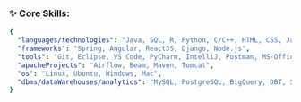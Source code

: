 
### ✨ Core Skills:
<!-- 
- **Languages/Technologies:** Java/JavaEE, SQL, R, Python, C/C++, HTML5, CSS3, JavaScript, TypeScript, REST API
- **Frameworks:** Spring Framework, Spring Data, Spring Boot, Angular 10, ReactJS, Node.js, Django
- **Tools:** Eclipse, Visual Studio Code, Pycharm, Git, Tomcat, Postman, MS-Office, R Studio, Gantt Chart, Maven, Airflow, Figma, Adobe (Photoshop, Illustrator)
- **Operating Systems:** Linux, Windows
- **Databases:** MySQL 8/9, PostgreSQL
-->

``` yaml
{
  "languages/technologies": "Java, SQL, R, Python, C/C++, HTML, CSS, Javascript, TypeScript, Kubernetes",
  "frameworks": "Spring, Angular, ReactJS, Django, Node.js",
  "tools": "Git, Eclipse, VS Code, PyCharm, IntelliJ, Postman, MS-Office, R Studio, Gantt, Figma, Adobe",
  "apacheProjects": "Airflow, Beam, Maven, Tomcat",
  "os": "Linux, Ubuntu, Windows, Mac",
  "dbms/dataWarehouses/analytics": "MySQL, PostgreSQL, BigQuery, DBT, Snowflake, Dataflow"
}
```
